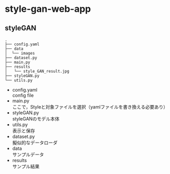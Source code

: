 # style-gan-web-app

## styleGAN

```shell
.
├── config.yaml
├── data
│  └── images
├── dataset.py
├── main.py
├── results
│   └── style_GAN_result.jpg
├── styleGAN.py
└── utils.py
```
- config.yaml  
  config file  
- main.py  
  ここで，Styleと対象ファイルを選択（yamlファイルを書き換える必要あり）  
- styleGAN.py  
  styleGANのモデル本体
- utils.py  
  表示と保存  
- dataset.py  
  擬似的なデータローダ  
- data  
  サンプルデータ  
- results  
  サンプル結果  